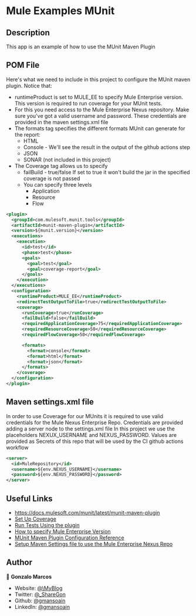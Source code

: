 <h1>Mule Examples MUnit</h1>

## Description
This app is an example of how to use the MUnit Maven Plugin

## POM File
Here's what we need to include in this project to configure the MUnit maven plugin. Notice that:
- runtimeProduct is set to MULE_EE to specify Mule Enterprise version. This version is required to run coverage for your MUnit tests.
- For this you need access to the Mule Enterprise Nexus repository. Make sure you've got a valid username and password. These credentials are provided in the maven settings.xml file
- The formats tag specifies the different formats MUnit can generate for the report:
    - HTML
    - Console - We'll see the result in the output of the github actions step
    - JSON
    - SONAR (not included in this project)
 - The Coverage tag allows us to specify
    - failBuild - true/false If set to true it won't build the jar in the specified coverage is not passed
    - You can specify three levels
       - Application
       - Resource
       - Flow

```xml
<plugin>
  <groupId>com.mulesoft.munit.tools</groupId>
  <artifactId>munit-maven-plugin</artifactId>
  <version>${munit.version}</version>
  <executions>
    <execution>
      <id>test</id>
      <phase>test</phase>
      <goals>
        <goal>test</goal>
        <goal>coverage-report</goal>
      </goals>
    </execution>
  </executions>
  <configuration>
    <runtimeProduct>MULE_EE</runtimeProduct>
    <redirectTestOutputToFile>true</redirectTestOutputToFile>
    <coverage>
      <runCoverage>true</runCoverage>
      <failBuild>false</failBuild>
      <requiredApplicationCoverage>75</requiredApplicationCoverage>
      <requiredResourceCoverage>50</requiredResourceCoverage>
      <requiredFlowCoverage>50</requiredFlowCoverage>

      <formats>
        <format>console</format>
        <format>html</format>
        <format>json</format>
      </formats>
    </coverage>
  </configuration>
</plugin>
```

## Maven settings.xml file
In order to use Coverage for our MUnits it is required to use valid credentials for the Mule Nexus Enterprise Repo. Credentials are provided adding a server node to the settings.xml file
In this project we use the placeholders NEXUX_USERNAME and NEXUS_PASSWORD. Values are provided as Secrets of this repo that will be used by the CI github actions workflow
```xml
<server>
  <id>MuleRepository</id>
  <username>${env.NEXUS_USERNAME}</username>
  <password>${env.NEXUS_PASSWORD}</password>
</server>
```

## Useful Links
- https://docs.mulesoft.com/munit/latest/munit-maven-plugin
- [Set Up Coverage](https://docs.mulesoft.com/munit/latest/munit-maven-plugin#set-up-coverage)
- [Run Tests Using the plugin](https://docs.mulesoft.com/munit/latest/munit-maven-plugin#run-tests-using-the-plugin)
- [How to specify Mule Enterprise Version](https://docs.mulesoft.com/munit/latest/munit-maven-plugin#specify-runtime-product)
- [MUnit Maven Plugin Configuration Reference](https://docs.mulesoft.com/munit/latest/munit-maven-plugin#munit-maven-plugin-configuration-reference)
- [Setup Maven Settings file to use the Mule Enterprise Nexus Repo](https://help.mulesoft.com/s/article/How-to-use-Enterprise-Maven-Repository-credentials-with-settings-xml-and-pom-xml-example)


## Author

👤 **Gonzalo Marcos**

* Website: [@\MyBlog](https://mulegon.blogspot.com/)
* Twitter: [@\_ShareGon](https://twitter.com/\_ShareGon)
* Github: [@gmansoain](https://github.com/gmansoain)
* LinkedIn: [@gmansoain](https://linkedin.com/in/gmansoain)
